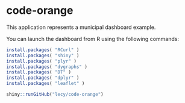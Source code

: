 # code-orange

This application represents a municipal dashboard example.

You can launch the dashboard from R using the following commands:



```R
install.packages( "RCurl" )
install.packages( "shiny" )
install.packages( "plyr" )
install.packages( "dygraphs" )
install.packages( "DT" )
install.packages( "dplyr" )
install.packages( "leaflet" )

shiny::runGitHub("lecy/code-orange")
```

